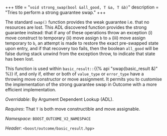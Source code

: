 +++
title = "`void strong_swap(bool &all_good, T &a, T &b)`"
description = "Tries to perform a strong guarantee swap."
+++

The standard `swap()` function provides the weak guarantee i.e. that no resources are lost. This ADL discovered function provides the strong guarantee instead: that if any of these operations throw an exception (i) move construct to temporary (ii) move assign `b` to `a` (iii) move assign temporary to `b`, an attempt is made to restore the exact pre-swapped state upon entry, and if that recovery too fails, then the boolean `all_good` will be false during stack unwind from the exception throw, to indicate that state has been lost.

This function is used within `basic_result::`{{% api "swap(basic_result &)" %}} if, and only if, either or both of `value_type` or `error_type` have a throwing move constructor or move assignment. It permits you to customise the implementation of the strong guarantee swap in Outcome with a more efficient implementation.

*Overridable*: By Argument Dependent Lookup (ADL).

*Requires*: That `T` is both move constructible and move assignable.

*Namespace*: `BOOST_OUTCOME_V2_NAMESPACE`

*Header*: `<boost/outcome/basic_result.hpp>`
